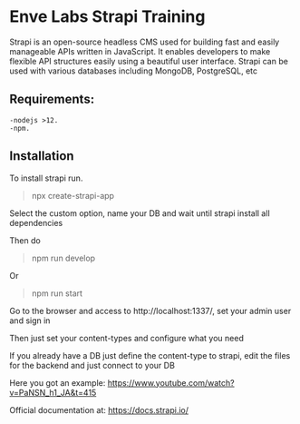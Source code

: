 # Enve Labs Strapi Training

Strapi is an open-source headless CMS used for building fast and easily manageable APIs written in JavaScript. It enables developers to make flexible API structures easily using a beautiful user interface. Strapi can be used with various databases including MongoDB, PostgreSQL, etc

## Requirements:

    -nodejs >12.
    -npm.

## Installation

To install strapi run. 
> npx create-strapi-app <proyect name>


Select the custom option, name your DB and wait until strapi install all dependencies

Then do
> npm run develop


Or

> npm run start


Go to the browser and access to http://localhost:1337/, set your admin user and sign in

Then just set your content-types and configure what you need

If you already have a DB just define the content-type to strapi, edit the files for the backend and just connect to your DB

Here you got an example: https://www.youtube.com/watch?v=PaNSN_h1_JA&t=415

Official documentation at: https://docs.strapi.io/
